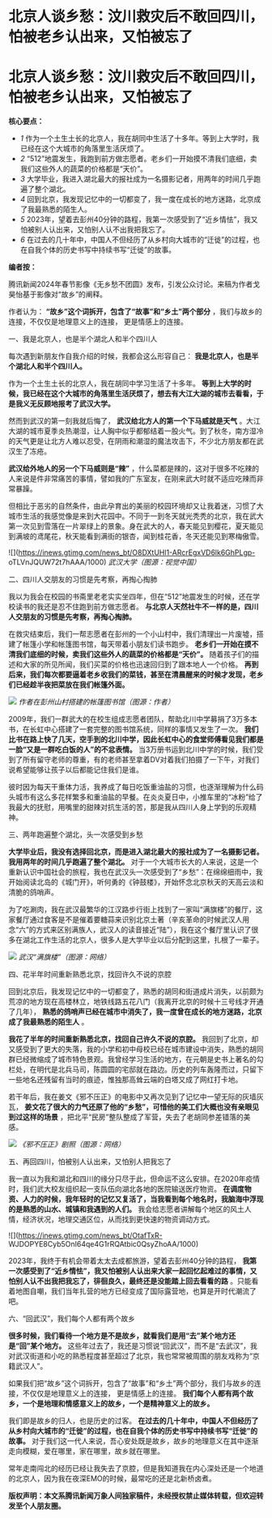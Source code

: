 # 北京人谈乡愁：汶川救灾后不敢回四川，怕被老乡认出来，又怕被忘了

# 北京人谈乡愁：汶川救灾后不敢回四川，怕被老乡认出来，又怕被忘了

**核心要点：**

  * _1_ 作为一个土生土长的北京人，我在胡同中生活了十多年。等到上大学时，我已经在这个大城市的角落里生活厌烦了。
  * _2_ “512”地震发生，我跑到前方做志愿者。老乡们一开始摸不清我们底细，卖我们这些外人的蔬菜的价格都是“天价”。
  * _3_ 大学毕业，我进入湖北最大的报社成为一名摄影记者，用两年的时间几乎跑遍了整个湖北。
  * _4_ 回到北京，我发现记忆中的一切都变了，我一度在成长的地方迷路，北京成了我最熟悉的陌生人。
  * _5_ 2023年，望着去彭州40分钟的路程，我第一次感受到了“近乡情怯”，我又怕被别人认出来，又怕别人认不出我把我忘了。
  * _6_ 在过去的几十年中，中国人不但经历了从乡村向大城市的“迁徙”的过程，也在自我个体的历史书写中持续书写“迁徙”的故事。

**编者按：**

腾讯新闻2024年春节影像《无乡愁不团圆》发布，引发公众讨论。来稿为作者戈昊怡基于影像对“故乡”的阐释。

作者认为： **“故乡”这个词拆开，包含了“故事”和“乡土”两个部分** ，我们与故乡的连接，不仅仅是地理意义上的连接， 更是情感上的连接。

一、我是北京人，也是半个湖北人和半个四川人

每次遇到新朋友作自我介绍的时候，我都会这么形容自己： **我是北京人，也是半个湖北人和半个四川人。**

作为一个土生土长的北京人，我在胡同中学习生活了十多年。
**等到上大学的时候，我已经在这个大城市的角落里生活厌烦了，想去有大江大湖的城市去看看，于是我义无反顾地报考了武汉大学。**

然而到武汉的第一刻我就后悔了， **武汉给北方人的第一个下马威就是天气**
。大江大湖的城市夏季炎热潮湿，让人胸中似乎都郁结着一股火气。到了秋冬，南方湿冷的天气更是让北方人难以忍受，在阴雨和潮湿的魔法攻击下，不少北方朋友都在武汉生了冻疮。

**武汉给外地人的另一个下马威则是“辣”**
，什么菜都是辣的，这对于很多不吃辣的人来说是件非常痛苦的事情，譬如我的广东室友，在刚来武大时就不适应吃辣而非常暴躁。

但相比于恶劣的自然条件，由此孕育出的美丽的校园环境却又让我着迷，习惯了大城市生活的我感觉像是来到大花园中。不同于一到冬天就光秃秃的北京，我在武大第一次见到雪落在一片翠绿上的景象。身在武大的人，春天能见到樱花，夏天能见到满坡的鸢尾花，秋天能看到满街的银杏，闻到桂花香，冬天还能见到寒梅傲雪。

![](https://inews.gtimg.com/news_bt/O8DXtUHl1-ARcrEgxVD6lk6GhPLgp-
oTLVnJQUW72t7hAAA/1000) _武汉大学（图源：视觉中国）_

二、四川人交朋友的习惯是先考察，再掏心掏肺

我以为我会在校园的书斋里老老实实坐四年，但在“512”地震发生的时候，还在学校读书的我还是忍不住跑到前方做志愿者。
**与北京人天然社牛不一样的是，四川人交朋友的习惯是先考察，再掏心掏肺。**

在救灾结束后，我们一帮志愿者在彭州的一个小山村中，我们清理出一片废墟，搭建了帐篷小学和帐篷图书馆，每天带着小朋友们读书跑步。
**老乡们一开始在摸不清我们底细的时候，卖我们这些外人的蔬菜的价格都是“天价”。**
随着孩子们的描述和大家的所见所闻，我们买菜的价格也迅速回归到了跟本地人一个价格。
**再到后来，我们每次都要逼着老乡收我们的菜钱，甚至在清晨醒来的时候才发现，老乡们已经趁半夜把菜放在我们帐篷外面。**

![](https://inews.gtimg.com/news_bt/O8T4f9XGPDXrMvtvP7CS9J-DYCdJXxkervtYcp2o1VAuAAA/1000)
_作者在彭州山村搭建的帐篷图书馆（图源：作者）_

2009年，我们一群武大的在校生组成志愿者团队，帮助北川中学募捐了3万多本书，在长虹中心搭建了一套完整的图书馆系统，同样的事情又发生了一次。
**我们比书在路上快了几天，空手到的北川中学，因此长虹中心的食堂师傅看见我们都是一脸“又是一群吃白饭的人”的不忿表情。**
当3万册书运到北川中学的时候，我们受到了所有留守老师的尊重，有的老师甚至拿着DV对着我们拍摄了一下午，对我们说希望能够让孩子以后都能记住我们是谁。

彼时因为每天干重体力活，我养成了每日吃饭重油盐的习惯，也逐渐理解为什么码头城市有这么多花样繁多和重油盐的早餐。在炎炎夏日中，小推车里的“冰粉”给了我最大的抚慰，用嘴里的甜辣对抗生活的苦，那是我从四川人身上学到的乐观精神。

三、两年跑遍整个湖北，头一次感受到乡愁

**大学毕业后，我没有选择回北京，而是进入湖北最大的报社成为了一名摄影记者。我用两年的时间几乎跑遍了整个湖北。**
对于一个大城市长大的人来说，这是一个重新认识中国社会的旅程，我也在武汉头一次感受到了“乡愁”：在绵绵细雨中，我开始阅读北岛的《城门开》，听何勇的《钟鼓楼》，开始怀念北京秋天的天高云淡和清脆的鸽哨声。

为了吃涮肉，我在武汉最繁华的江汉路步行街上找到了一家叫“满旗楼”的餐厅，这家餐厅通过食客是不是催着要糖蒜来识别北京土著（辛亥革命的时候武汉人用念“六”的方式来区别满族人，武汉人的读音接近“陆”），我在这个餐厅里认识了很多在湖北工作生活的北京人，很多人是大学毕业以后分配到这里，扎根了一辈子。

![](https://inews.gtimg.com/news_bt/OY5u0TV2UqDVXh19K_HW2HWRSowFUrQX3n1zgQiEmTKvoAA/1000)
_武汉“满旗楼”（图源：网络）_

四、花半年时间重新熟悉北京，找回许久不说的京腔

回到北京后，我发现记忆中的一切都变了，熟悉的胡同和街道成片消失，以前颇为荒凉的地方现在高楼林立，地铁线路五花八门（我离开北京的时候十三号线才开通了几年），
**熟悉的鸽哨声已经在城市中消失了，我一度曾在成长的地方迷路，北京成了我最熟悉的陌生人** 。

**我花了半年的时间重新熟悉北京，找回自己许久不说的京腔。**
我回到了北京，却又感受到了更大的失落，我的小学和初中母校已经在城市建设中消失，熟悉的胡同群已经微缩成了城市特色景观。我曾经学习生活的地方，在元朝是史书上著名的勾栏处，在明代是北兵马司，陈圆圆的宅邸就在路边。历史的列车轰隆而过，只留下一些地名还残留有当时的痕迹，惟独那高耸云端的白塔又成了网红打卡地。

若干年后，我在姜文《邪不压正》的电影中又再次见到了记忆中一望无际的灰墙灰瓦，
**姜文花了很大的力气还原了他的“乡愁”，可惜他的美工们大概也没有亲眼见到过这样的场景** ，把北平“民房”整队整成了军营，失去了老胡同参差错落的美感。

![](https://inews.gtimg.com/news_bt/O_cEvkR5aSLO7a8UuONVUstCpr4YYjvm04CEV-5HPs3bEAA/1000)
_《邪不压正》剧照（图源：网络）_

五、再回四川，怕被别人认出来，又怕别人把我忘了

我一直以为我和湖北和四川的缘分只尽于此，但命运不这么安排。在2020年疫情时，我们武大校友组织起一支队伍向湖北各地的医院输送医疗物资。
**在调度物资、人力的时候，我年轻时的记忆又复活了，当我看到每个地名时，我脑海中浮现的是熟悉的山水、城镇和我遇到的人们。**
我会给志愿者讲解每个地区的风土人情，经济状况，地理交通区位，从而找到更快速的物资调动方式。

![](https://inews.gtimg.com/news_bt/OtafTxR-
WJDOPYE8Cyb5OnI64qe4G1rRQAtbic0QsyZhoAA/1000)

2023年，我终于有机会带着太太去成都旅游，望着去彭州40分钟的路程，
**我第一次感受到了“近乡情怯”，我又怕被别人认出来大家一起回忆起难过的事情，又怕别人认不出我把我忘了，徘徊良久，最终还是没能踏上回去看看的路**
。只能看着地图自嘲，我们当年扎营的地方已经变成了国际露营地，也算是开时代潮流了吧。

六、“回武汉”，我们每个人都有两个故乡

**很多时候，我们看待一个地方是不是故乡，就看我们是用“去”某个地方还是“回”某个地方。**
这些年过去了，我还是习惯说“回武汉”，而不是“去武汉”，我对武汉街道和小吃的熟悉程度甚至超过了北京，我也常常被周围的朋友戏称为“京籍武汉人”。

如果我们把“故乡”这个词拆开，包含了“故事”和“乡土”两个部分，我们与故乡的连接，不仅仅是地理意义上的连接， 更是情感上的连接。
**我们每个人都有两个故乡，一个是地理和情感意义上的故乡，一个是精神意义上的故乡。**

我们即是故乡的归人，也是历史的过客。
**在过去的几十年中，中国人不但经历了从乡村向大城市的“迁徙”的过程，也在自我个体的历史书写中持续书写“迁徙”的故事。**
对于我们这一代人来说，吾心安处既是故乡，故乡的地理意义在其中逐渐走向模糊，爱在哪里，家在哪里，故乡就在哪里。

常年走南闯北的经历已经让我失去了京腔，但是我知道我在内心深处还是一个地道的北京人，因为我在夜深EMO的时候，最常吃的还是北新桥卤煮。

**版权声明：本文系腾讯新闻万象人间独家稿件，未经授权禁止媒体转载，但欢迎转发至个人朋友圈。**

